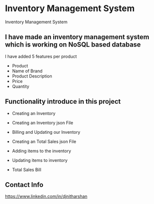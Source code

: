 # Inventory Management System
Inventory Management System
## I have made an inventory management system which is working on NoSQL based database
I have added 5 features per product

* Product
* Name of Brand
* Product Description
* Price
* Quantity

## Functionality introduce in this project
* Creating an Inventory

* Creating an Inventory json File

* Billing and Updating our Inventory

* Creating an Total Sales json File

* Adding items to the inventory

* Updating items to inventory

* Total Sales Bill

## Contact Info
https://www.linkedin.com/in/djnitharshan
